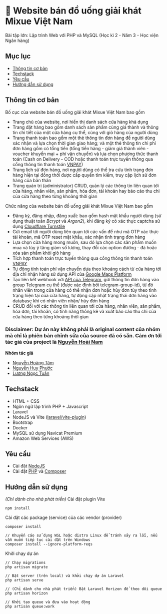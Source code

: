 # 🍦 Website bán đồ uống giải khát Mixue Việt Nam
Bài tập lớn: Lập trình Web với PHP và MySQL (Học kì 2 - Năm 3 - Học viện Ngân hàng)

## Mục lục
* [Thông tin cơ bản](#thông-tin-cơ-bản)
* [Techstack](#techstack)
* [Yêu cầu](#yêu-cầu)
* [Hướng dẫn sử dụng](#hướng-dẫn-sử-dụng)

## Thông tin cơ bản
Bố cục của website bán đồ uống giải khát Mixue Việt Nam bao gồm
- Trang chủ của website, nơi hiển thị danh sách cửa hàng khả dụng
- Trang đặt hàng bao gồm danh sách sản phẩm cùng giá thành và thông tin chi tiết của một cửa hàng cụ thể, cùng với giỏ hàng của người dùng
- Trang thanh toán bao gồm một thẻ thông tin đơn hàng để người dùng xác nhận và lựa chọn thời gian giao hàng; và một thẻ thông tin chi phí đơn hàng gồm có tổng tiền (tổng tiền hàng - giảm giá thành viên - voucher khuyến mại + phí vận chuyển) và lựa chọn phương thức thanh toán (Cash on Delivery - COD hoặc thanh toán trực tuyến thông qua cổng thông tin thanh toán [VNPAY](https://vnpay.vn/))
- Trang lịch sử đơn hàng, nơi người dùng có thể tra cứu tình trạng đơn hàng hiện tại đồng thời được cấp quyền tìm kiếm, truy cập lịch sử đơn hàng của bản thân
- Trang quản trị (administrator) CRUD, quản lý các thông tin liên quan tới cửa hàng, nhân viên, sản phẩm, hóa đơn, tài khoản hay báo cáo thu chi của cửa hàng theo từng khoảng thời gian

Chức năng của website bán đồ uống giải khát Mixue Việt Nam bao gồm
- Đăng ký, đăng nhập, đăng xuất: bao gồm hash mật khẩu người dùng (sử dụng thuật toán *Bcrypt* và *Argon2*), khi đăng ký có xác thực captcha sử dụng [Cloudflare Turnstile](https://www.cloudflare.com/vi-vn/products/turnstile/)
- Gửi email tới người dùng liên quan tới các vấn đề như mã OTP xác thực tài khoản, mã OTP reset mật khẩu, xác nhận tình trạng đơn hàng
- Lựa chọn cửa hàng mong muốn, sau đó lựa chọn các sản phẩm muốn mua và tùy ý tăng giảm số lượng, thay đổi các option đường - đá hoặc xóa sản phẩm khỏi giỏ hàng
- Tích hợp thanh toán trực tuyến thông qua cổng thông tin thanh toán [VNPAY](https://vnpay.vn/)
- Tự động tính toán phí vận chuyển dựa theo khoảng cách từ cửa hàng tới địa chỉ nhận hàng sử dụng API của [Google Maps Platform](https://mapsplatform.google.com/)
- Tạo liên kết webhook với [API của Telegram](https://core.telegram.org/bots/api), gửi thông tin đơn hàng vào group Telegram cụ thể (được xác định bởi telegram-group-id), từ đó nhân viên trong cửa hàng có thể nhận đơn hoặc hủy đơn tùy theo tình trạng hiện tại của cửa hàng, tự động cập nhật trạng thái đơn hàng vào database khi có nhân viên nhận/ hủy đơn hàng
- CRUD đối với các thông tin liên quan tới cửa hàng, nhân viên, sản phẩm, hóa đơn, tài khoản, có tính năng thống kê và xuất báo cáo thu chi của cửa hàng theo từng khoảng thời gian

### Disclaimer: Dự án này không phải là original content của nhóm mà chỉ là phiên bản chỉnh sửa của source đã có sẵn. Cảm ơn tới tác giả của project là [Nguyễn Hoài Nam](https://github.com/unclecatvn)

**Nhóm tác giả**
- [Nguyễn Hoàng Tâm](https://github.com/nghtamm2003)
- [Nguyễn Huy Phước](https://github.com/DurkYerunz)
- [Lương Ngọc Tuấn](https://github.com/TuanChill)
	
## Techstack
- HTML + CSS
- Ngôn ngữ lập trình PHP + Javascript
- Laravel
- NodeJS và Vite ([laravel/vite-plugin](https://github.com/laravel/vite-plugin))
- Bootstrap
- Docker
- MySQL sử dụng Navicat Premium
- Amazon Web Services (AWS)
	
## Yêu cầu
- Cài đặt [NodeJS](https://nodejs.org/en/download)
- Cài đặt [PHP](https://www.php.net/downloads.php) và [Composer](https://getcomposer.org/download/)

## Hướng dẫn sử dụng
*(Chỉ dành cho nhà phát triển)* Cài đặt plugin Vite
```
npm install
```
Cài đặt các package (service) của các vendor (provider)
```
composer install

// Khuyến cáo sử dụng WSL hoặc distro Linux để tránh xảy ra lỗi, nếu vẫn muốn tiếp tục cài đặt trên Windows
composer install --ignore-platform-reqs
```
Khởi chạy dự án
```
// Chạy migrations
php artisan migrate

// Bật server (trên local) và khởi chạy dự án Laravel
php artisan serve

// (Chỉ dành cho nhà phát triển) Bật Laravel Horizon để theo dõi queue
php artisan horizon

// Khởi tạo queue và đưa vào hoạt động
php artisan queue:work
```
